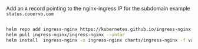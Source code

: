 Add an `A` record pointing to the nginx-ingress IP for the subdomain example `status.cooervo.com`

```sh

helm repo add ingress-nginx https://kubernetes.github.io/ingress-nginx
helm pull ingress-nginx/ingress-nginx --untar
helm install  ingress-nginx -n ingress-nginx charts/ingress-nginx -f values/ingress-nginx/values.yaml --create-namespace

```